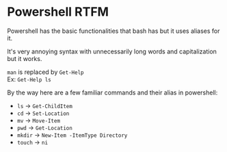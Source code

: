 # Powershell RTFM

Powershell has the basic functionalities that bash has but it uses aliases for it.

It's very annoying syntax with unnecessarily long words and capitalization but it works.


`man` is replaced by `Get-Help`\
Ex: `Get-Help ls`

By the way here are a few familiar commands and their alias in powershell:

- `ls` -> `Get-ChildItem`
- `cd` -> `Set-Location`
- `mv` -> `Move-Item`
- `pwd` -> `Get-Location`
- `mkdir` -> `New-Item -ItemType Directory`
- `touch` -> `ni`